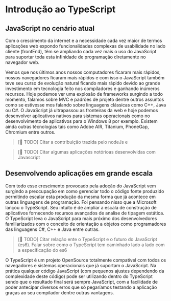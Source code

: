 # Introdução ao TypeScript

## JavaScript no cenário atual

Com o crescimento da internet e a necessidade cada vez maior de termos aplicações web expondo funcionalidades complexas de usabilidade no lado cliente (frontEnd), têm se ampliando cada vez mais o uso do JavaScript para suportar toda esta infinidade de programação diretamente no navegador web.

Vemos que nos últimos anos nossos computadores ficaram mais rápidos, nossos navegadores ficaram mais rápidos e com isso o JavaScript também teve seu curso de evolução natural ficando mais rápido devido ao grande investimento em tecnologia feito nos compiladores e ganhando inúmeros recursos. Hoje podemos ver uma explosão de frameworks surgindo a todo momento, falamos sobre MVC e padrões de projeto dentre outros assuntos como se estivesse mos falando sobre linguagens clássicas como C++, Java ou C#. O JavaScript já ultrapassou as fronteiras da web e hoje podemos desenvolver aplicativos nativos para sistemas operacionais como no desenvolvimento de aplicativos para o Windows 8 por exemplo. Existem ainda outras técnologias tais como Adobe AIR, Titanium, PhoneGap, Chromium entre outros.

> [:memo: TODO] Citar a contribuição trazida pelo nodeJs e

> [:memo: TODO] Citar algumas aplicações notórioas desenvolvidas com Javascript

## Desenvolvendo aplicações em grande escala

Com todo esse crescimento provocado pela adoção do JavaScript vem surgindo a preocupação em como gerenciar todo o código fonte produzido permitindo escalar esta produção da mesma forma que já acontece em outras linguagens de programação. Foi pensando nisso que a Microsoft lançou o TypeScript. Seu intuito é de ampliar a escala de construção de aplicativos fornecendo recursos avançados de analise de tipagem estática. O TypeScript leva o JavaScript para mais próximo dos desenvolvedores familiarizados com o conceito de orientação a objetos como programadores das linguagens C#, C++ e Java entre outras.

> [:memo: TODO] Citar relação ente o TypeScript e o futuro do JavaScript (es6). Falar sobre como o TypeScript tem caminhado lado a lado com a especificação do es6

O TypeScript é um projeto OpenSource totalmente compatível com todos os navegadores e sistemas operacionais que já suportam o JavaScript. Na prática qualquer código JavaScript (com pequenos ajustes dependendo da complexidade deste código) pode ser utilizando dentro do TypeScript sendo que o resultado final será sempre JavaScript, com a facilidade de poder antecipar diversos erros que só pegaríamos testando a aplicação graças ao seu compilador dentre outras vantagens.
